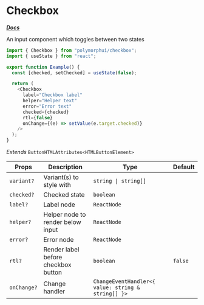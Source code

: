 # Checkbox

[**_Docs_**](../README.md)

An input component which toggles between two states

```typescript jsx
import { Checkbox } from "polymorphui/checkbox";
import { useState } from "react";

export function Example() {
  const [checked, setChecked] = useState(false);

  return (
    <Checkbox
      label="Checkbox label"
      helper="Helper text"
      error="Error text"
      checked={checked}
      rtl={false}
      onChange={(e) => setValue(e.target.checked)}
    />
  );
}
```

_Extends_ `ButtonHTMLAttributes<HTMLButtonElement>`

| Props       | Description                         | Type                                               | Default |
|-------------|-------------------------------------|----------------------------------------------------|---------|
| `variant?`  | Variant(s) to style with            | `string \| string[]`                               |         |
| `checked?`  | Checked state                       | `boolean`                                          |         |
| `label?`    | Label node                          | `ReactNode`                                        |         |
| `helper?`   | Helper node to render below input   | `ReactNode`                                        |         |
| `error?`    | Error node                          | `ReactNode`                                        |         |
| `rtl?`      | Render label before checkbox button | `boolean`                                          | `false` |
| `onChange?` | Change handler                      | `ChangeEventHandler<{ value: string & string[] }>` |         |
